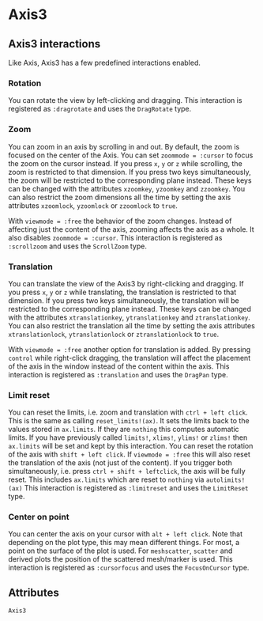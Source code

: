 # Axis3

## Axis3 interactions

Like Axis, Axis3 has a few predefined interactions enabled.

### Rotation

You can rotate the view by left-clicking and dragging.
This interaction is registered as `:dragrotate` and uses the `DragRotate` type.

### Zoom

You can zoom in an axis by scrolling in and out.
By default, the zoom is focused on the center of the Axis.
You can set `zoommode = :cursor` to focus the zoom on the cursor instead.
If you press `x`, `y` or `z` while scrolling, the zoom is restricted to that dimension.
If you press two keys simultaneously, the zoom will be restricted to the corresponding plane instead.
These keys can be changed with the attributes `xzoomkey`, `yzoomkey` and `zzoomkey`.
You can also restrict the zoom dimensions all the time by setting the axis attributes `xzoomlock`, `yzoomlock` or `zzoomlock` to `true`.

With `viewmode = :free` the behavior of the zoom changes.
Instead of affecting just the content of the axis, zooming affects the axis as a whole.
It also disables `zoommode = :cursor`.
This interaction is registered as `:scrollzoom` and uses the `ScrollZoom` type.

### Translation

You can translate the view of the Axis3 by right-clicking and dragging.
If you press `x`, `y` or `z` while translating, the translation is restricted to that dimension.
If you press two keys simultaneously, the translation will be restricted to the corresponding plane instead.
These keys can be changed with the attributes `xtranslationkey`, `ytranslationkey` and `ztranslationkey`.
You can also restrict the translation all the time by setting the axis attributes `xtranslationlock`, `ytranslationlock` or `ztranslationlock` to `true`.

With `viewmode = :free` another option for translation is added.
By pressing `control` while right-click dragging, the translation will affect the placement of the axis in the window instead of the content within the axis.
This interaction is registered as `:translation` and uses the `DragPan` type.

### Limit reset

You can reset the limits, i.e. zoom and translation with `ctrl + left click`.
This is the same as calling `reset_limits!(ax)`.
It sets the limits back to the values stored in `ax.limits`.
If they are `nothing` this computes automatic limits.
If you have previously called `limits!`, `xlims!`, `ylims!` or `zlims!` then `ax.limits` will be set and kept by this interaction.
You can reset the rotation of the axis with `shift + left click`.
If `viewmode = :free` this will also reset the translation of the axis (not just of the content).
If you trigger both simultaneously, i.e. press `ctrl + shift + leftclick`, the axis will be fully reset.
This includes `ax.limits` which are reset to `nothing` via `autolimits!(ax)`
This interaction is registered as `:limitreset` and uses the `LimitReset` type.

### Center on point

You can center the axis on your cursor with `alt + left click`.
Note that depending on the plot type, this may mean different things.
For most, a point on the surface of the plot is used.
For `meshscatter`, `scatter` and derived plots the position of the scattered mesh/marker is used.
This interaction is registered as `:cursorfocus` and uses the `FocusOnCursor` type.



## Attributes

```@attrdocs
Axis3
```
